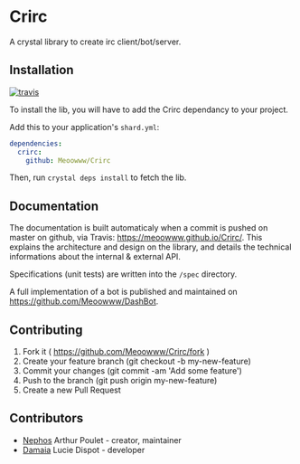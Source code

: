 # Crirc

A crystal library to create irc client/bot/server.

## Installation

[![travis](https://travis-ci.org/Meoowww/Crirc.svg)](https://travis-ci.org/Meoowww/Crirc)

To install the lib, you will have to add the Crirc dependancy to your project.

Add this to your application's `shard.yml`:

```yaml
dependencies:
  crirc:
    github: Meoowww/Crirc
```

Then, run ``crystal deps install`` to fetch the lib.

## Documentation

The documentation is built automaticaly when a commit is pushed on master on github, via Travis: <https://meoowww.github.io/Crirc/>.
This explains the architecture and design on the library, and details the technical informations about the internal & external API.

Specifications (unit tests) are written into the `/spec` directory.

A full implementation of a bot is published and maintained on <https://github.com/Meoowww/DashBot>.


## Contributing

1. Fork it ( https://github.com/Meoowww/Crirc/fork )
2. Create your feature branch (git checkout -b my-new-feature)
3. Commit your changes (git commit -am 'Add some feature')
4. Push to the branch (git push origin my-new-feature)
5. Create a new Pull Request


## Contributors

- [Nephos](https://github.com/Nephos) Arthur Poulet - creator, maintainer
- [Damaia](https://github.com/Lucie-Dispot) Lucie Dispot - developer

